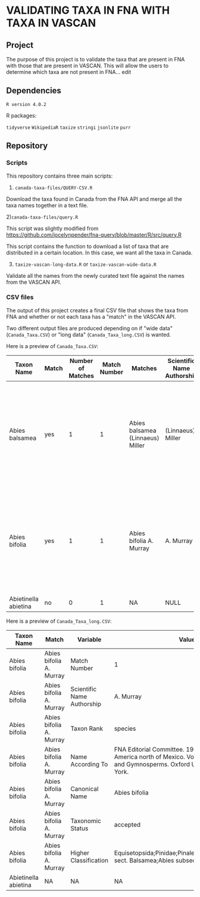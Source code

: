 # VALIDATING TAXA IN FNA WITH TAXA IN VASCAN

## Project

The purpose of this project is to validate the taxa that are present in FNA with those that are present in VASCAN. This will allow the users to determine which taxa are not present in FNA... edit  

## Dependencies

`R version 4.0.2`

R packages:

`tidyverse`
`WikipediaR`
`taxize`
`stringi`
`jsonlite`
`purr`

## Repository

### Scripts

This repository contains three main scripts:

1) `canada-taxa-files/QUERY-CSV.R`

Download the taxa found in Canada from the FNA API and merge all the taxa names together in a text file.

2)`canada-taxa-files/query.R`

This script was slightly modified from https://github.com/jocelynpender/fna-query/blob/master/R/src/query.R

This script contains the function to download a list of taxa that are distributed in a certain location. In this case, we want all the taxa in Canada.

3) `taxize-vascan-long-data.R` or `taxize-vascan-wide-data.R`

Validate all the names from the newly curated text file against the names from the VASCAN API.

### CSV files

The output of this project creates a final CSV file that shows the taxa from FNA and whether or not each taxa has a "match" in the VASCAN API.

Two different output files are produced depending on if "wide data" (`Canada_Taxa.CSV`) or "long data" (`Canada_Taxa_long.CSV`) is wanted.

Here is a preview of `Canada_Taxa.CSV`:

|Taxon Name          |Match|Number of Matches|Match Number|Matches                         |Scientific Name Authorship|Canonical Name|Taxon Rank|Name According To                                                                                                                                 |Taxonic Status|Higher Classification                                                                     |
|--------------------|-----|-----------------|------------|--------------------------------|--------------------------|--------------|----------|--------------------------------------------------------------------------------------------------------------------------------------------------|--------------|------------------------------------------------------------------------------------------|
|Abies balsamea      |yes  |1                |1           |Abies balsamea (Linnaeus) Miller|(Linnaeus) Miller         |Abies balsamea|species   |FNA Editorial Committee. 1993. Flora of North America north of Mexico. Volume 2: Pteridophytes and Gymnosperms. Oxford University Press, New York.|accepted      |Equisetopsida;Pinidae;Pinales;Pinaceae;Abies;Abies sect. Balsamea;Abies subsect. Laterales|
|Abies bifolia       |yes  |1                |1           |Abies bifolia A. Murray         |A. Murray                 |Abies bifolia |species   |FNA Editorial Committee. 1993. Flora of North America north of Mexico. Volume 2: Pteridophytes and Gymnosperms. Oxford University Press, New York.|accepted      |Equisetopsida;Pinidae;Pinales;Pinaceae;Abies;Abies sect. Balsamea;Abies subsect. Laterales|
|Abietinella abietina|no   |0                |1           | NA                             |NULL                      |NULL          |NULL      |NULL                                                                                                                                              |NULL          |NULL                                                                                      |

Here is a preview of `Canada_Taxa_long.CSV`:

|Taxon Name          |Match|Variable|Value|
|--------------------|-----|--------|-----|
|Abies bifolia       |Abies bifolia A. Murray|Match Number|1    |
|Abies bifolia       |Abies bifolia A. Murray|Scientific Name Authorship|A. Murray|
|Abies bifolia       |Abies bifolia A. Murray|Taxon Rank|species|
|Abies bifolia       |Abies bifolia A. Murray|Name According To|FNA Editorial Committee. 1993. Flora of North America north of Mexico. Volume 2: Pteridophytes and Gymnosperms. Oxford University Press, New York.|
|Abies bifolia       |Abies bifolia A. Murray|Canonical Name|Abies bifolia|
|Abies bifolia       |Abies bifolia A. Murray|Taxonomic Status|accepted|
|Abies bifolia       |Abies bifolia A. Murray|Higher Classification|Equisetopsida;Pinidae;Pinales;Pinaceae;Abies;Abies sect. Balsamea;Abies subsect. Laterales|
|Abietinella abietina|NA   |NA      |NA   |
